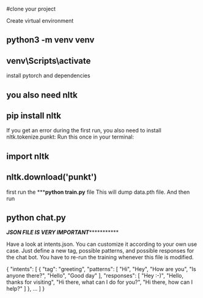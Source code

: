 #clone your project


Create virtual environment

## python3 -m venv venv
## venv\Scripts\activate

install pytorch and dependencies

## you also need nltk
## pip install nltk

If you get an error during the first run, you also need to install nltk.tokenize.punkt: Run this once in your terminal:

## import nltk
## nltk.download('punkt')

first run the *******python train.py**** file  This will dump data.pth file. And then run

## python chat.py


***************************JSON FILE IS VERY IMPORTANT**************************************

Have a look at intents.json. You can customize it according to your own use case. Just define a new tag, possible patterns, and possible responses for the chat bot. You have to re-run the training whenever this file is modified.

{
  "intents": [
    {
      "tag": "greeting",
      "patterns": [
        "Hi",
        "Hey",
        "How are you",
        "Is anyone there?",
        "Hello",
        "Good day"
      ],
      "responses": [
        "Hey :-)",
        "Hello, thanks for visiting",
        "Hi there, what can I do for you?",
        "Hi there, how can I help?"
      ]
    },
    ...
  ]
}
